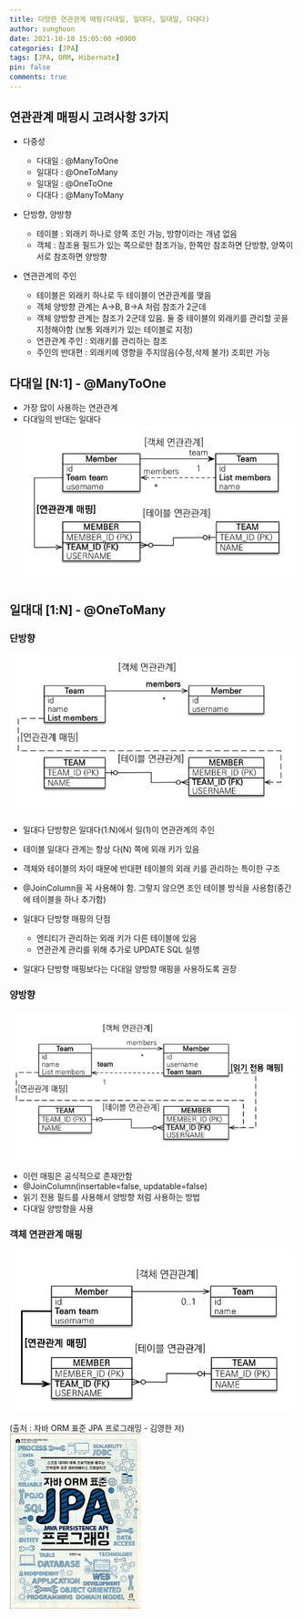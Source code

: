 ```yaml
---
title: 다양한 연관관계 매핑(다대일, 일대다, 일대일, 다대다)
author: sunghoon
date: 2021-10-18 15:05:00 +0900
categories: [JPA]
tags: [JPA, ORM, Hibernate]
pin: false
comments: true
--- 
```


## 연관관계 매핑시 고려사항 3가지  
- 다중성    
	- 다대일 : @ManyToOne
	- 일대다 : @OneToMany
	- 일대일 : @OneToOne
	- 다대다 : @ManyToMany    

- 단방향, 양방향    
	- 테이블 : 외래키 하나로 양쪽 조인 가능, 방향이라는 개념 없음
	- 객체 : 참조용 필드가 있는 쪽으로만 참조가능, 한쪽만 참조하면 단방향, 양쪽이 서로 참조하면 양방향  

- 연관관계의 주인  
	- 테이블은 외래키 하나로 두 테이블이 연관관계를 맺음  
	- 객체 양방향 관계는 A->B, B->A 처럼 참조가 2군데  
	- 객체 양방향 관계는 참조가 2군데 있음. 둘 중 테이블의 외래키를 관리할 곳을 지정해야함 (보통 외래키가 있는 테이블로 지정)
	- 연관관계 주인 : 외래키를 관리하는 참조  
	- 주인의 반대편 : 외래키에 영향을 주지않음(수정,삭제 불가) 조회만 가능

## 다대일 [N:1] - @ManyToOne
- 가장 많이 사용하는 연관관계
- 다대일의 반대는 일대다  
![사진1](/assets/img/JPA_7/JPA_7_1.jpg)  

  
## 일대대 [1:N] - @OneToMany

### 단방향  
![사진2](/assets/img/JPA_7/JPA_7_2.jpg)  
  
- 일대다 단방향은 일대다(1:N)에서 일(1)이 연관관계의 주인  
- 테이블 일대다 관계는 항상 다(N) 쪽에 외래 키가 있음  
- 객체와 테이블의 차이 때문에 반대편 테이블의 외래 키를 관리하는 특이한 구조  
- @JoinColumn을 꼭 사용해야 함. 그렇지 않으면 조인 테이블 방식을 사용함(중간에 테이블을 하나 추가함)  
- 일대다 단방향 매핑의 단점    
	- 엔티티가 관리하는 외래 키가 다른 테이블에 있음  
	- 연관관계 관리를 위해 추가로 UPDATE SQL 실행
  
- 일대다 단방향 매핑보다는 다대일 양방향 매핑을 사용하도록 권장  

### 양방향  
![사진3](/assets/img/JPA_7/JPA_7_3.jpg)  

- 이런 매핑은 공식적으로 존재안함  
- @JoinColumn(insertable=false, updatable=false)
- 읽기 전용 필드를 사용해서 양방향 처럼 사용하는 방법
- 다대일 양방향을 사용  

### 객체 연관관계 매핑
![사진1](/assets/img/JPA_6/JPA_6_1.jpg)  
  



(출처 : 자바 ORM 표준 JPA 프로그래밍 - 김영한 저)  
![출처책표지](/assets/img/JPA_book.jpg)